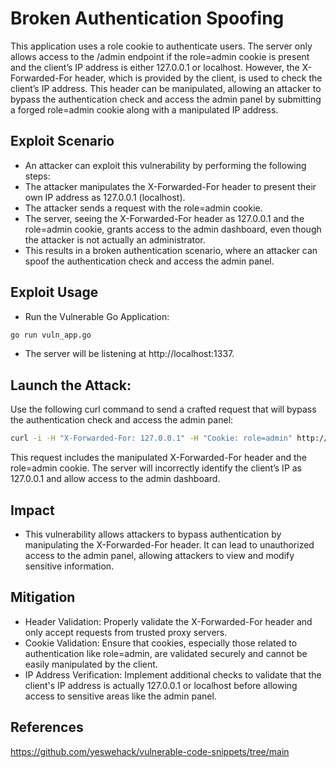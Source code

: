 # Broken Authentication Spoofing

This application uses a role cookie to authenticate users. The server only allows access to the /admin endpoint if the role=admin cookie is present and the client’s IP address is either 127.0.0.1 or localhost. However, the X-Forwarded-For header, which is provided by the client, is used to check the client’s IP address. This header can be manipulated, allowing an attacker to bypass the authentication check and access the admin panel by submitting a forged role=admin cookie along with a manipulated IP address.

## Exploit Scenario
- An attacker can exploit this vulnerability by performing the following steps:
- The attacker manipulates the X-Forwarded-For header to present their own IP address as 127.0.0.1 (localhost).
- The attacker sends a request with the role=admin cookie.
- The server, seeing the X-Forwarded-For header as 127.0.0.1 and the role=admin cookie, grants access to the admin dashboard, even though the attacker is not actually an administrator.
- This results in a broken authentication scenario, where an attacker can spoof the authentication check and access the admin panel.

## Exploit Usage
- Run the Vulnerable Go Application:
```bash
go run vuln_app.go
```
- The server will be listening at http://localhost:1337.

## Launch the Attack:
Use the following curl command to send a crafted request that will bypass the authentication check and access the admin panel:
```bash
curl -i -H "X-Forwarded-For: 127.0.0.1" -H "Cookie: role=admin" http://localhost:1337/admin
```
This request includes the manipulated X-Forwarded-For header and the role=admin cookie. The server will incorrectly identify the client’s IP as 127.0.0.1 and allow access to the admin dashboard.

## Impact
- This vulnerability allows attackers to bypass authentication by manipulating the X-Forwarded-For header. It can lead to unauthorized access to the admin panel, allowing attackers to view and modify sensitive information.

## Mitigation
- Header Validation: Properly validate the X-Forwarded-For header and only accept requests from trusted proxy servers.
- Cookie Validation: Ensure that cookies, especially those related to authentication like role=admin, are validated securely and cannot be easily manipulated by the client.
- IP Address Verification: Implement additional checks to validate that the client's IP address is actually 127.0.0.1 or localhost before allowing access to sensitive areas like the admin panel.

## References
https://github.com/yeswehack/vulnerable-code-snippets/tree/main
